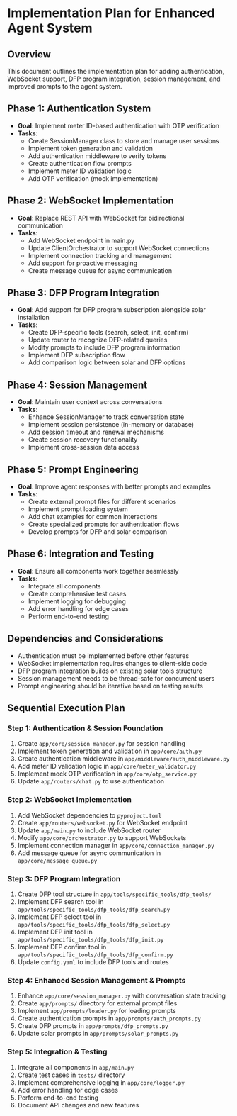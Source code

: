 # Implementation Plan for Enhanced Agent System

## Overview
This document outlines the implementation plan for adding authentication, WebSocket support, DFP program integration, session management, and improved prompts to the agent system.

## Phase 1: Authentication System
- **Goal**: Implement meter ID-based authentication with OTP verification
- **Tasks**:
  - Create SessionManager class to store and manage user sessions
  - Implement token generation and validation
  - Add authentication middleware to verify tokens
  - Create authentication flow prompts
  - Implement meter ID validation logic
  - Add OTP verification (mock implementation)

## Phase 2: WebSocket Implementation
- **Goal**: Replace REST API with WebSocket for bidirectional communication
- **Tasks**:
  - Add WebSocket endpoint in main.py
  - Update ClientOrchestrator to support WebSocket connections
  - Implement connection tracking and management
  - Add support for proactive messaging
  - Create message queue for async communication

## Phase 3: DFP Program Integration
- **Goal**: Add support for DFP program subscription alongside solar installation
- **Tasks**:
  - Create DFP-specific tools (search, select, init, confirm)
  - Update router to recognize DFP-related queries
  - Modify prompts to include DFP program information
  - Implement DFP subscription flow
  - Add comparison logic between solar and DFP options

## Phase 4: Session Management
- **Goal**: Maintain user context across conversations
- **Tasks**:
  - Enhance SessionManager to track conversation state
  - Implement session persistence (in-memory or database)
  - Add session timeout and renewal mechanisms
  - Create session recovery functionality
  - Implement cross-session data access

## Phase 5: Prompt Engineering
- **Goal**: Improve agent responses with better prompts and examples
- **Tasks**:
  - Create external prompt files for different scenarios
  - Implement prompt loading system
  - Add chat examples for common interactions
  - Create specialized prompts for authentication flows
  - Develop prompts for DFP and solar comparison

## Phase 6: Integration and Testing
- **Goal**: Ensure all components work together seamlessly
- **Tasks**:
  - Integrate all components
  - Create comprehensive test cases
  - Implement logging for debugging
  - Add error handling for edge cases
  - Perform end-to-end testing

## Dependencies and Considerations
- Authentication must be implemented before other features
- WebSocket implementation requires changes to client-side code
- DFP program integration builds on existing solar tools structure
- Session management needs to be thread-safe for concurrent users
- Prompt engineering should be iterative based on testing results 

## Sequential Execution Plan

### Step 1: Authentication & Session Foundation
1. Create `app/core/session_manager.py` for session handling
2. Implement token generation and validation in `app/core/auth.py`
3. Create authentication middleware in `app/middleware/auth_middleware.py`
4. Add meter ID validation logic in `app/core/meter_validator.py`
5. Implement mock OTP verification in `app/core/otp_service.py`
6. Update `app/routers/chat.py` to use authentication

### Step 2: WebSocket Implementation
1. Add WebSocket dependencies to `pyproject.toml`
2. Create `app/routers/websocket.py` for WebSocket endpoint
3. Update `app/main.py` to include WebSocket router
4. Modify `app/core/orchestrator.py` to support WebSockets
5. Implement connection manager in `app/core/connection_manager.py`
6. Add message queue for async communication in `app/core/message_queue.py`

### Step 3: DFP Program Integration
1. Create DFP tool structure in `app/tools/specific_tools/dfp_tools/`
2. Implement DFP search tool in `app/tools/specific_tools/dfp_tools/dfp_search.py`
3. Implement DFP select tool in `app/tools/specific_tools/dfp_tools/dfp_select.py`
4. Implement DFP init tool in `app/tools/specific_tools/dfp_tools/dfp_init.py`
5. Implement DFP confirm tool in `app/tools/specific_tools/dfp_tools/dfp_confirm.py`
6. Update `config.yaml` to include DFP tools and routes

### Step 4: Enhanced Session Management & Prompts
1. Enhance `app/core/session_manager.py` with conversation state tracking
2. Create `app/prompts/` directory for external prompt files
3. Implement `app/prompts/loader.py` for loading prompts
4. Create authentication prompts in `app/prompts/auth_prompts.py`
5. Create DFP prompts in `app/prompts/dfp_prompts.py`
6. Update solar prompts in `app/prompts/solar_prompts.py`

### Step 5: Integration & Testing
1. Integrate all components in `app/main.py`
2. Create test cases in `tests/` directory
3. Implement comprehensive logging in `app/core/logger.py`
4. Add error handling for edge cases
5. Perform end-to-end testing
6. Document API changes and new features 